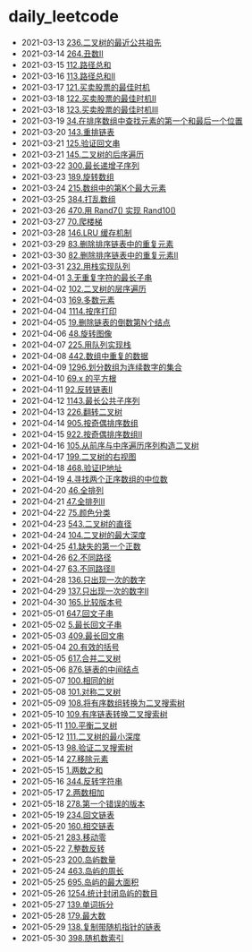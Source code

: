 # daily_leetcode

- 2021-03-13 [236.二叉树的最近公共祖先](236.二叉树的最近公共祖先/solution.py)
- 2021-03-14 [264.丑数II](264.丑数II/solution.py)
- 2021-03-15 [112.路径总和](112.路径总和/solution.py)
- 2021-03-16 [113.路径总和II](113.路径总和II/solution.py)
- 2021-03-17 [121.买卖股票的最佳时机](121.买卖股票的最佳时机/solution.py)
- 2021-03-18 [122.买卖股票的最佳时机II](122.买卖股票的最佳时机II/solution.py)
- 2021-03-18 [123.买卖股票的最佳时机III](123.买卖股票的最佳时机III/solution.py)
- 2021-03-19 [34.在排序数组中查找元素的第一个和最后一个位置](34.在排序数组中查找元素的第一个和最后一个位置/solution.py)
- 2021-03-20 [143.重排链表](143.重排链表/solution.py)
- 2021-03-21 [125.验证回文串](125.验证回文串/solution.py)
- 2021-03-21 [145.二叉树的后序遍历](145.二叉树的后序遍历/solution.py)
- 2021-03-22 [300.最长递增子序列](300.最长递增子序列/solution.py)
- 2021-03-23 [189.旋转数组](189.旋转数组/solution.py)
- 2021-03-24 [215.数组中的第K个最大元素](215.数组中的第K个最大元素/solution.py)
- 2021-03-25 [384.打乱数组](384.打乱数组/solution.py)
- 2021-03-26 [470.用 Rand7() 实现 Rand10()](470.用%20Rand7()%20实现%20Rand10()/solution.py)
- 2021-03-27 [70.爬楼梯](70.爬楼梯/solution.py)
- 2021-03-28 [146.LRU 缓存机制](146.LRU%20缓存机制/solution.py)
- 2021-03-29 [83.删除排序链表中的重复元素](83.删除排序链表中的重复元素/solution.py)
- 2021-03-30 [82.删除排序链表中的重复元素II](82.删除排序链表中的重复元素II/solution.py)
- 2021-03-31 [232.用栈实现队列](232.用栈实现队列/solution.py)
- 2021-04-01 [3.无重复字符的最长子串](3.无重复字符的最长子串/solution.py)
- 2021-04-02 [102.二叉树的层序遍历](102.二叉树的层序遍历/solution.py)
- 2021-04-03 [169.多数元素](169.多数元素/solution.py)
- 2021-04-04 [1114.按序打印](1114.按序打印/solution.py)
- 2021-04-05 [19.删除链表的倒数第N个结点](19.删除链表的倒数第N个结点/solution.py)
- 2021-04-06 [48.旋转图像](48.旋转图像/solution.py)
- 2021-04-07 [225.用队列实现栈](225.用队列实现栈/solution.py)
- 2021-04-08 [442.数组中重复的数据](442.数组中重复的数据/solution.py)
- 2021-04-09 [1296.划分数组为连续数字的集合](1296.划分数组为连续数字的集合/solution.py)
- 2021-04-10 [69.x 的平方根](69.x%20的平方根/solution.py)
- 2021-04-11 [92.反转链表II](92.反转链表II/solution.py)
- 2021-04-12 [1143.最长公共子序列](1143.最长公共子序列/solution.py)
- 2021-04-13 [226.翻转二叉树](226.翻转二叉树/solution.py)
- 2021-04-14 [905.按奇偶排序数组](905.按奇偶排序数组/solution.py)
- 2021-04-15 [922.按奇偶排序数组II](922.按奇偶排序数组II/solution.py)
- 2021-04-16 [105.从前序与中序遍历序列构造二叉树](105.从前序与中序遍历序列构造二叉树/solution.py)
- 2021-04-17 [199.二叉树的右视图](199.二叉树的右视图/solution.py)
- 2021-04-18 [468.验证IP地址](468.验证IP地址/solution.py)
- 2021-04-19 [4.寻找两个正序数组的中位数](4.寻找两个正序数组的中位数/solution.py)
- 2021-04-20 [46.全排列](46.全排列/solution.py)
- 2021-04-21 [47.全排列II](47.全排列II/solution.py)
- 2021-04-22 [75.颜色分类](75.颜色分类/solution.py)
- 2021-04-23 [543.二叉树的直径](543.二叉树的直径/solution.py)
- 2021-04-24 [104.二叉树的最大深度](104.二叉树的最大深度/solution.py)
- 2021-04-25 [41.缺失的第一个正数](41.缺失的第一个正数/solution.py)
- 2021-04-26 [62.不同路径](62.不同路径/solution.py)
- 2021-04-27 [63.不同路径II](63.不同路径II/solution.py)
- 2021-04-28 [136.只出现一次的数字](136.只出现一次的数字/solution.py)
- 2021-04-29 [137.只出现一次的数字II](137.只出现一次的数字II/solution.py)
- 2021-04-30 [165.比较版本号](165.比较版本号/solution.py)
- 2021-05-01 [647.回文子串](647.回文子串/solution.py)
- 2021-05-02 [5.最长回文子串](5.最长回文子串/solution.py)
- 2021-05-03 [409.最长回文串](409.最长回文串/solution.py)
- 2021-05-04 [20.有效的括号](20.有效的括号/solution.py)
- 2021-05-05 [617.合并二叉树](617.合并二叉树/solution.py)
- 2021-05-06 [876.链表的中间结点](876.链表的中间结点/solution.py)
- 2021-05-07 [100.相同的树](100.相同的树/solution.py)
- 2021-05-08 [101.对称二叉树](101.对称二叉树/solution.py)
- 2021-05-09 [108.将有序数组转换为二叉搜索树](108.将有序数组转换为二叉搜索树/solution.py)
- 2021-05-10 [109.有序链表转换二叉搜索树](109.有序链表转换二叉搜索树/solution.py)
- 2021-05-11 [110.平衡二叉树](110.平衡二叉树/solution.py)
- 2021-05-12 [111.二叉树的最小深度](111.二叉树的最小深度/solution.py)
- 2021-05-13 [98.验证二叉搜索树](98.验证二叉搜索树/solution.py)
- 2021-05-14 [27.移除元素](27.移除元素/solution.py)
- 2021-05-15 [1.两数之和](1.两数之和/solution.py)
- 2021-05-16 [344.反转字符串](344.反转字符串/solution.py)
- 2021-05-17 [2.两数相加](2.两数相加/solution.py)
- 2021-05-18 [278.第一个错误的版本](278.第一个错误的版本/solution.py)
- 2021-05-19 [234.回文链表](234.回文链表/solution.py)
- 2021-05-20 [160.相交链表](160.相交链表/solution.py)
- 2021-05-21 [283.移动零](283.移动零/solution.py)
- 2021-05-22 [7.整数反转](7.整数反转/solution.py)
- 2021-05-23 [200.岛屿数量](200.岛屿数量/solution.py)
- 2021-05-24 [463.岛屿的周长](463.岛屿的周长/solution.py)
- 2021-05-25 [695.岛屿的最大面积](695.岛屿的最大面积/solution.py)
- 2021-05-26 [1254.统计封闭岛屿的数目](1254.统计封闭岛屿的数目/solution.py)
- 2021-05-27 [139.单词拆分](139.单词拆分/solution.py)
- 2021-05-28 [179.最大数](179.最大数/solution.py)
- 2021-05-29 [138.复制带随机指针的链表](138.复制带随机指针的链表/solution.py)
- 2021-05-30 [398.随机数索引](398.随机数索引/solution.py)
